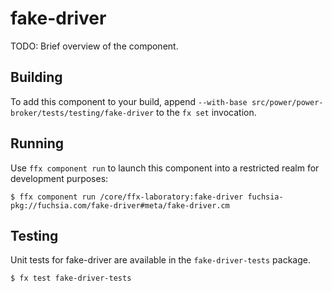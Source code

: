 # fake-driver

TODO: Brief overview of the component.

## Building

To add this component to your build, append
`--with-base src/power/power-broker/tests/testing/fake-driver`
to the `fx set` invocation.

## Running

Use `ffx component run` to launch this component into a restricted realm
for development purposes:

```
$ ffx component run /core/ffx-laboratory:fake-driver fuchsia-pkg://fuchsia.com/fake-driver#meta/fake-driver.cm
```

## Testing

Unit tests for fake-driver are available in the `fake-driver-tests`
package.

```
$ fx test fake-driver-tests
```


